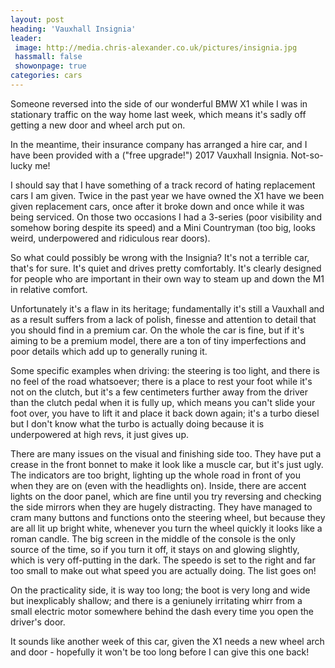 ```yaml
---
layout: post
heading: 'Vauxhall Insignia'
leader:
 image: http://media.chris-alexander.co.uk/pictures/insignia.jpg
 hassmall: false
 showonpage: true
categories: cars
---
```


Someone reversed into the side of our wonderful BMW X1 while I was in stationary traffic on the way home last week, which means it's sadly off getting a new door and wheel arch put on.

In the meantime, their insurance company has arranged a hire car, and I have been provided with a ("free upgrade!") 2017 Vauxhall Insignia. Not-so-lucky me!

I should say that I have something of a track record of hating replacement cars I am given. Twice in the past year we have owned the X1 have we been given replacement cars, once after it broke down and once while it was being serviced. On those two occasions I had a 3-series (poor visibility and somehow boring despite its speed) and a Mini Countryman (too big, looks weird, underpowered and ridiculous rear doors).

So what could possibly be wrong with the Insignia? It's not a terrible car, that's for sure. It's quiet and drives pretty comfortably. It's clearly designed for people who are important in their own way to steam up and down the M1 in relative comfort.

Unfortunately it's a flaw in its heritage; fundamentally it's still a Vauxhall and as a result suffers from a lack of polish, finesse and attention to detail that you should find in a premium car. On the whole the car is fine, but if it's aiming to be a premium model, there are a ton of tiny imperfections and poor details which add up to generally runing it.

Some specific examples when driving: the steering is too light, and there is no feel of the road whatsoever; there is a place to rest your foot while it's not on the clutch, but it's a few centimeters further away from the driver than the clutch pedal when it is fully up, which means you can't slide your foot over, you have to lift it and place it back down again; it's a turbo diesel but I don't know what the turbo is actually doing because it is underpowered at high revs, it just gives up.

There are many issues on the visual and finishing side too. They have put a crease in the front bonnet to make it look like a muscle car, but it's just ugly. The indicators are too bright, lighting up the whole road in front of you when they are on (even with the headlights on). Inside, there are accent lights on the door panel, which are fine until you try reversing and checking the side mirrors when they are hugely distracting. They have managed to cram many buttons and functions onto the steering wheel, but because they are all lit up bright white, whenever you turn the wheel quickly it looks like a roman candle. The big screen in the middle of the console is the only source of the time, so if you turn it off, it stays on and glowing slightly, which is very off-putting in the dark. The speedo is set to the right and far too small to make out what speed you are actually doing. The list goes on!

On the practicality side, it is way too long; the boot is very long and wide but inexplicably shallow; and there is a geniunely irritating whirr from a small electric motor somewhere behind the dash every time you open the driver's door.

It sounds like another week of this car, given the X1 needs a new wheel arch and door - hopefully it won't be too long before I can give this one back!